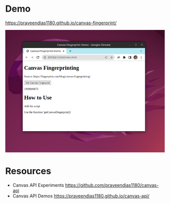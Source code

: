 # Demo

https://praveendias1180.github.io/canvas-fingerprint/


![](fp.png)

# Resources

- Canvas API Experiments https://github.com/praveendias1180/canvas-api
- Canvas API Demos https://praveendias1180.github.io/canvas-api/

